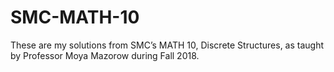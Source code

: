 # SMC-MATH-10

These are my solutions from SMC’s MATH 10, Discrete Structures, as taught by Professor Moya Mazorow during Fall 2018.